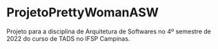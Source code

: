 # ProjetoPrettyWomanASW
Projeto para a disciplina de Arquitetura de Softwares no 4º semestre de 2022 do curso de TADS no IFSP Campinas.
